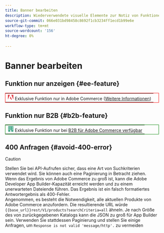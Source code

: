 ```yaml
---
title: Banner bearbeiten
description: Wiederverwendete visuelle Elemente zur Notiz von Funktionen oder Seiten, die auf eine bestimmte Bearbeitung angewendet werden
source-git-commit: 066e031bd98458c8692f1cb3234ff1ecd1b99e6e
workflow-type: tm+mt
source-wordcount: '156'
ht-degree: 0%

---
```


# Banner bearbeiten

## Funktion nur anzeigen {#ee-feature}

<table style="border:1px solid red">
<tr><td><img alt="Adobe Commerce-Funktion" src="../assets/adobe-logo.svg" width="20" height="20" /> Exklusive Funktion nur in Adobe Commerce (<a href="https://experienceleague.adobe.com/docs/commerce-admin/user-guides/home.html#product-editions">Weitere Informationen</a>)</td></tr>
</table>

## Funktion nur B2B {#b2b-feature}

<table style="border:1px solid green">
<tr><td><img alt="Adobe Commerce-Funktion" src="../assets/b2b.svg" width="20" height="20" /> Exklusive Funktion nur bei <a href="https://experienceleague.adobe.com/docs/commerce-admin/b2b/guide-overview.html">B2B für Adobe Commerce verfügbar</a></td></tr>
</table>

## 400 Anfragen {#avoid-400-error}

>[!CAUTION]
>
>Stellen Sie bei API-Aufrufen sicher, dass eine Art von Suchkriterien verwendet wird. Sie können auch eine Paginierung in Betracht ziehen. Wenn das Ergebnis von Adobe Commerce zu groß ist, kann die Adobe Developer App Builder-Kapazität erreicht werden und zu einem unerwarteten Dateiende führen. Das Ergebnis ist ein falsch formatiertes Antwortergebnis als 400-Fehler.\
> Angenommen, es besteht die Notwendigkeit, alle aktuellen Produkte von Adobe Commerce anzufordern. Die resultierende URL würde `{{base_url}}rest/V1/products?searchCriteria=all` ähneln. Je nach Größe des von zurückgegebenen Katalogs kann die JSON zu groß für App Builder sein. Verwenden Sie stattdessen Paginierung und stellen Sie einige Anfragen, um `Response is not valid 'message/http'.` zu vermeiden
